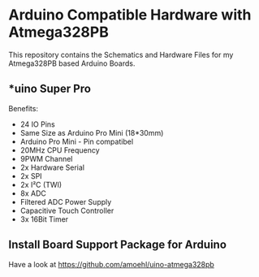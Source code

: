 # Arduino Compatible Hardware with Atmega328PB

This repository contains the Schematics and Hardware Files for my 
Atmega328PB based Arduino Boards. 

## *uino Super Pro
Benefits:

- 24 IO Pins
- Same Size as Arduino Pro Mini (18*30mm)
- Arduino Pro Mini - Pin compatibel 
- 20MHz CPU Frequency
- 9PWM Channel
- 2x Hardware Serial
- 2x SPI
- 2x I²C (TWI)
- 8x ADC
- Filtered ADC Power Supply
- Capacitive Touch Controller
- 3x 16Bit Timer

## Install Board Support Package for Arduino
Have a look at https://github.com/amoehl/uino-atmega328pb






